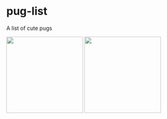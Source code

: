 # pug-list
A list of cute pugs

<img src="https://orig00.deviantart.net/5f5e/f/2012/130/7/0/pug_by_minama-d4zayl2.jpg" height="200">

<img src="https://i.pinimg.com/736x/20/6e/a1/206ea17ba021a561aa95cbccb599ec5d--funny-dogs-funny-animals.jpg" height="200">
